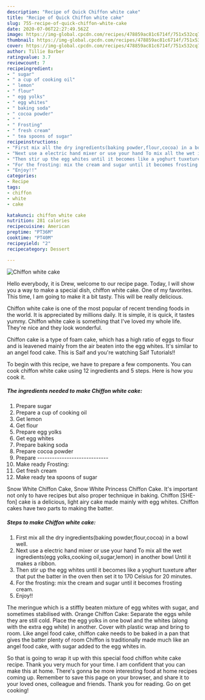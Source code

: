 ```yaml
---
description: "Recipe of Quick Chiffon white cake"
title: "Recipe of Quick Chiffon white cake"
slug: 755-recipe-of-quick-chiffon-white-cake
date: 2020-07-06T22:27:49.562Z
image: https://img-global.cpcdn.com/recipes/478859ac81c6714f/751x532cq70/chiffon-white-cake-recipe-main-photo.jpg
thumbnail: https://img-global.cpcdn.com/recipes/478859ac81c6714f/751x532cq70/chiffon-white-cake-recipe-main-photo.jpg
cover: https://img-global.cpcdn.com/recipes/478859ac81c6714f/751x532cq70/chiffon-white-cake-recipe-main-photo.jpg
author: Tillie Barber
ratingvalue: 3.7
reviewcount: 7
recipeingredient:
- " sugar"
- " a cup of cooking oil"
- " lemon"
- " flour"
- " egg yolks"
- " egg whites"
- " baking soda"
- " cocoa powder"
- " "
- " Frosting"
- " fresh cream"
- " tea spoons of sugar"
recipeinstructions:
- "First mix all the dry ingredients(baking powder,flour,cocoa) in a bowl well."
- "Next use a electric hand mixer or use your hand To mix all the wet ingredients(egg yolks,cooking oil,sugar,lemon) in another bowl Until it makes a ribbon."
- "Then stir up the egg whites until it becomes like a yoghurt tuxeture after that put the batter in the oven then set it to 170 Celsius for 20 minutes."
- "For the frosting: mix the cream and sugar until it becomes frosting cream."
- "Enjoy!!"
categories:
- Recipe
tags:
- chiffon
- white
- cake

katakunci: chiffon white cake 
nutrition: 281 calories
recipecuisine: American
preptime: "PT36M"
cooktime: "PT40M"
recipeyield: "2"
recipecategory: Dessert

---
```



![Chiffon white cake](https://img-global.cpcdn.com/recipes/478859ac81c6714f/751x532cq70/chiffon-white-cake-recipe-main-photo.jpg)

Hello everybody, it is Drew, welcome to our recipe page. Today, I will show you a way to make a special dish, chiffon white cake. One of my favorites. This time, I am going to make it a bit tasty. This will be really delicious.

Chiffon white cake is one of the most popular of recent trending foods in the world. It is appreciated by millions daily. It is simple, it is quick, it tastes yummy. Chiffon white cake is something that I've loved my whole life. They're nice and they look wonderful.

Chiffon cake is a type of foam cake, which has a high ratio of eggs to flour and is leavened mainly from the air beaten into the egg whites. It&#39;s similar to an angel food cake. This is Saif and you&#39;re watching Saif Tutorials!!


To begin with this recipe, we have to prepare a few components. You can cook chiffon white cake using 12 ingredients and 5 steps. Here is how you cook it.

<!--inarticleads1-->

##### The ingredients needed to make Chiffon white cake:

1. Prepare  sugar
1. Prepare  a cup of cooking oil
1. Get  lemon
1. Get  flour
1. Prepare  egg yolks
1. Get  egg whites
1. Prepare  baking soda
1. Prepare  cocoa powder
1. Prepare  -----------------------------
1. Make ready  Frosting:
1. Get  fresh cream
1. Make ready  tea spoons of sugar


Snow White Chiffon Cake, Snow White Princess Chiffon Cake. It&#39;s important not only to have recipes but also proper technique in baking. Chiffon [SHE-fon] cake is a delicious, light airy cake made mainly with egg whites. Chiffon cakes have two parts to making the batter. 

<!--inarticleads2-->

##### Steps to make Chiffon white cake:

1. First mix all the dry ingredients(baking powder,flour,cocoa) in a bowl well.
1. Next use a electric hand mixer or use your hand To mix all the wet ingredients(egg yolks,cooking oil,sugar,lemon) in another bowl Until it makes a ribbon.
1. Then stir up the egg whites until it becomes like a yoghurt tuxeture after that put the batter in the oven then set it to 170 Celsius for 20 minutes.
1. For the frosting: mix the cream and sugar until it becomes frosting cream.
1. Enjoy!!


The meringue which is a stiffly beaten mixture of egg whites with sugar, and sometimes stabilised with. Orange Chiffon Cake: Separate the eggs while they are still cold. Place the egg yolks in one bowl and the whites (along with the extra egg white) in another. Cover with plastic wrap and bring to room. Like angel food cake, chiffon cake needs to be baked in a pan that gives the batter plenty of room Chiffon is traditionally made much like an angel food cake, with sugar added to the egg whites in. 

So that is going to wrap it up with this special food chiffon white cake recipe. Thank you very much for your time. I am confident that you can make this at home. There's gonna be more interesting food at home recipes coming up. Remember to save this page on your browser, and share it to your loved ones, colleague and friends. Thank you for reading. Go on get cooking!
